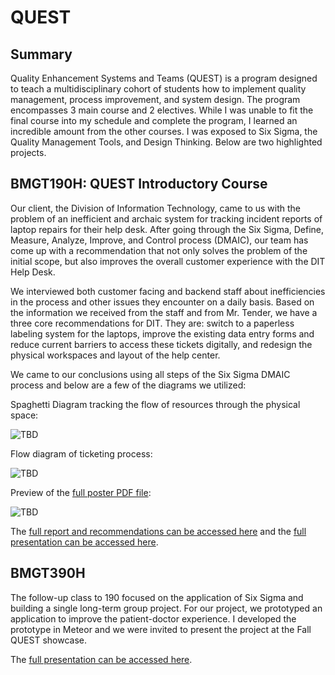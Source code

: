 # QUEST

## Summary

Quality Enhancement Systems and Teams (QUEST) is a program designed to teach a multidisciplinary cohort of students how to implement quality management, process improvement, and system design. The program encompasses 3 main course and 2 electives. While I was unable to fit the final course into my schedule and complete the program, I learned an incredible amount from the other courses. I was exposed to Six Sigma, the Quality Management Tools, and Design Thinking. Below are two highlighted projects.

## BMGT190H: QUEST Introductory Course

Our client, the Division of Information Technology, came to us with the problem of an inefficient and archaic system for tracking incident reports of laptop repairs for their help desk. After going through the Six Sigma, Define, Measure, Analyze, Improve, and Control process (DMAIC), our team has come up with a recommendation that not only solves the problem of the initial scope, but also improves the overall customer experience with the DIT Help Desk.

We interviewed both customer facing and backend staff about inefficiencies in the process and other issues they encounter on a daily basis. Based on the information we received from the staff and from Mr. Tender, we have a three core recommendations for DIT. They are: switch to a paperless labeling system for the laptops, improve the existing data entry forms and reduce current barriers to access these tickets digitally, and redesign the physical workspaces and layout of the help center.

We came to our conclusions using all steps of the Six Sigma DMAIC process and below are a few of the diagrams we utilized:

Spaghetti Diagram tracking the flow of resources through the physical space:

![TBD](./imgs/quest/spaghetti.png)

Flow diagram of ticketing process:

![TBD](./imgs/quest/flow_chart.png)

Preview of the [full poster PDF file](imgs/quest/pres4final.pdf):

![TBD](./imgs/quest/pres4final.png)

The [full report and recommendations can be accessed here](./imgs/quest/paper3.pdf) and the [full presentation can be accessed here](./imgs/quest/presentation3.pptx).

## BMGT390H

The follow-up class to 190 focused on the application of Six Sigma and building a single long-term group project. For our project, we prototyped an application to improve the patient-doctor experience. I developed the prototype in Meteor and we were invited to present the project at the Fall QUEST showcase.

The [full presentation can be accessed here](./imgs/quest/VitaLink%20Presentation.pdf).
